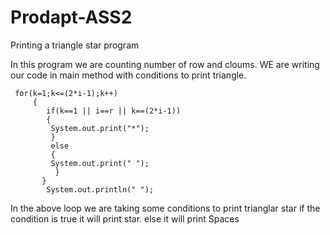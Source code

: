 # Prodapt-ASS2

Printing a triangle star program

In this program we are counting number of row and cloums.
WE are writing our code in main method with conditions to print triangle.

     for(k=1;k<=(2*i-1);k++)
         {
            if(k==1 || i==r || k==(2*i-1))
            {
             System.out.print("*");
             }
             else
             {
             System.out.print(" ");
              }
           }
            System.out.println(" ");
            

In the above loop we are taking some conditions to print trianglar star
if the condition is true it will print star.
else it will print Spaces

